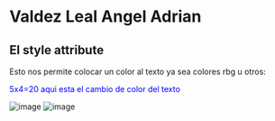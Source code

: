 <!DOCTYPE html>
<html>
<body>
    <h1>Valdez Leal Angel Adrian</h1>
<h2>El style attribute</h2>
<p>Esto nos permite colocar un color al texto ya sea colores rbg u otros:</p>

<p style="color:blue;">5x4=20 aqui esta el cambio de color del texto</p>

</body>
</html>

![image](https://github.com/user-attachments/assets/4be382d9-bd39-497c-926c-f016efa98ceb)
![image](https://github.com/user-attachments/assets/8279bad4-4f68-4a3c-87e4-8ccdd4abebe3)
